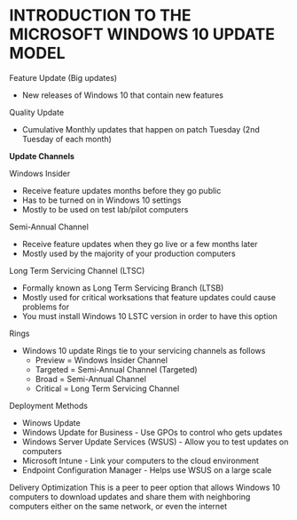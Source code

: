 # INTRODUCTION TO THE MICROSOFT WINDOWS 10 UPDATE MODEL

Feature Update (Big updates)
- New releases of Windows 10 that contain new features

Quality Update
- Cumulative Monthly updates that happen on patch Tuesday (2nd Tuesday of each month)

**Update Channels**

Windows Insider
- Receive feature updates months before they go public
- Has to be turned on in Windows 10 settings
- Mostly to be used on test lab/pilot computers

Semi-Annual Channel
- Receive feature updates when they go live or a few months later
- Mostly used by the majority of your production computers

Long Term Servicing Channel (LTSC)
- Formally known as Long Term Servicing Branch (LTSB)
- Mostly used for critical worksations that feature updates could cause problems for
- You must install Windows 10 LSTC version in order to have this option

Rings
- Windows 10 update Rings tie to your servicing channels as follows
	- Preview = Windows Insider Channel
	- Targeted = Semi-Annual Channel (Targeted)
	- Broad = Semi-Annual Channel
	- Critical = Long Term Servicing Channel

Deployment Methods
- Winows Update
- Windows Update for Business - Use GPOs to control who gets updates
- Windows Server Update Services (WSUS) - Allow you to test updates on computers
- Microsoft Intune - Link your computers to the cloud environment
- Endpoint Configuration Manager - Helps use WSUS on a large scale

Delivery Optimization
This is a peer to peer option that allows Windows 10 computers to download updates and share them with neighboring computers either on the same network, or even the internet


